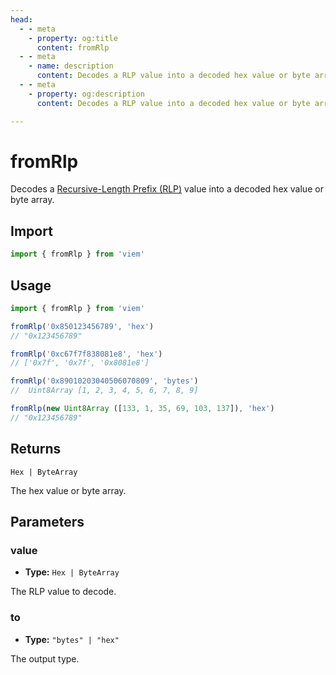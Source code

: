 ```yaml
---
head:
  - - meta
    - property: og:title
      content: fromRlp
  - - meta
    - name: description
      content: Decodes a RLP value into a decoded hex value or byte array.
  - - meta
    - property: og:description
      content: Decodes a RLP value into a decoded hex value or byte array.

---
```


# fromRlp

Decodes a [Recursive-Length Prefix (RLP)](https://ethereum.org/en/developers/docs/data-structures-and-encoding/rlp/enc) value into a decoded hex value or byte array.

## Import

```ts
import { fromRlp } from 'viem'
```

## Usage

```ts
import { fromRlp } from 'viem'

fromRlp('0x850123456789', 'hex')
// "0x123456789"

fromRlp('0xc67f7f838081e8', 'hex')
// ['0x7f', '0x7f', '0x8081e8']

fromRlp('0x89010203040506070809', 'bytes')
//  Uint8Array [1, 2, 3, 4, 5, 6, 7, 8, 9]

fromRlp(new Uint8Array ([133, 1, 35, 69, 103, 137]), 'hex')
// "0x123456789"
```

## Returns

`Hex | ByteArray`

The hex value or byte array.

## Parameters

### value

- **Type:** `Hex | ByteArray`

The RLP value to decode.

### to

- **Type:** `"bytes" | "hex"`

The output type.
